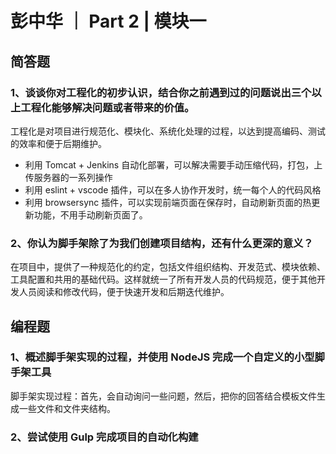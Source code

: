 # 彭中华 ｜ Part 2 | 模块一

## 简答题
### 1、谈谈你对工程化的初步认识，结合你之前遇到过的问题说出三个以上工程化能够解决问题或者带来的价值。
工程化是对项目进行规范化、模块化、系统化处理的过程，以达到提高编码、测试的效率和便于后期维护。
* 利用 Tomcat + Jenkins 自动化部署，可以解决需要手动压缩代码，打包，上传服务器的一系列操作
* 利用 eslint + vscode 插件，可以在多人协作开发时，统一每个人的代码风格
* 利用 browsersync 插件，可以实现前端页面在保存时，自动刷新页面的热更新功能，不用手动刷新页面了。

### 2、你认为脚手架除了为我们创建项目结构，还有什么更深的意义？
在项目中，提供了一种规范化的约定，包括文件组织结构、开发范式、模块依赖、工具配置和共用的基础代码。这样就统一了所有开发人员的代码规范，便于其他开发人员阅读和修改代码，便于快速开发和后期迭代维护。

## 编程题
### 1、概述脚手架实现的过程，并使用 NodeJS 完成一个自定义的小型脚手架工具
脚手架实现过程：首先，会自动询问一些问题，然后，把你的回答结合模板文件生成一些文件和文件夹结构。
### 2、尝试使用 Gulp 完成项目的自动化构建